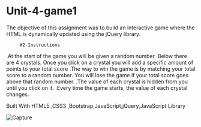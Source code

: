 # Unit-4-game1
The objective of this assignment was to build an interactive game where the HTML is dynamically updated using the jQuery library.

         #2-Instructions
 .At the start of the game you will be given a random number
 .Below there are 4 crystals. Once you click on a crystal you will add a specific amount of points to your total score
 .The way to win the game is by matching your total score to a random number. You will lose the game if your total score goes above that random number.
 .The value of each crystal is hidden from you until you click on it.
 .Every time the game starts, the value of each crystal changes.


Built With
HTML5 ,CSS3 ,Bootstrap,JavaScript,jQuery,JavaScript Library

![Capture](https://user-images.githubusercontent.com/39536292/56620240-4b3a8f80-65f6-11e9-9752-c9a55bb249c2.GIF)
